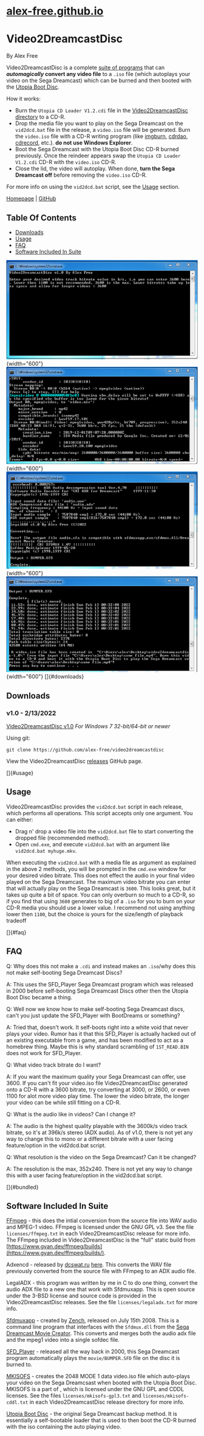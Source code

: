 [alex-free.github.io](https://alex-free.github.io)
==================================================

Video2DreamcastDisc
===================

By Alex Free

Video2DreamcastDisc is a complete [suite of programs](#bundled) that can
***automagically* convert any video file** to a `.iso` file (which
autoplays your video on the Sega Dreamcast) which can be burned and then
booted with the [Utopia Boot
Disc](https://en.wikipedia.org/wiki/Utopia_bootdisk).

How it works:

-   Burn the `Utopia CD Loader V1.2.cdi` file in the
    [Video2DreamcastDisc directory](#downloads) to a CD-R.
-   Drop the media file you want to play on the Sega Dreamcast on the
    `vid2dcd.bat` file in the release, a `video.iso` file will be
    generated. Burn the `video.iso` file with a CD-R writing program
    (like [imgburn](https://www.imgburn.com/),
    [cdrdao](http://cdrdao.sourceforge.net/),
    [cdrecord](http://cdrtools.sourceforge.net/private/cdrecord.html),
    etc.). **do not use Windows Explorer**.
-   Boot the Sega Dreamcast with the Utopia Boot Disc CD-R burned
    previously. Once the reindeer appears swap the
    `Utopia CD Loader V1.2.cdi` CD-R with the `video.iso` CD-R.
-   Close the lid, the video will autoplay. When done, **turn the Sega
    Dreamcast off** before removing the `video.iso` CD-R.

For more info on using the `vid2dcd.bat` script, see the [Usage](#usage)
section.

[Homepage](https://alex-free.github.io/video2dreamcastdisc) \|
[GitHub](https://github.com/alex-free/video2dreamcastdisc)

Table Of Contents
-----------------

-   [Downloads](#downloads)
-   [Usage](#usage)
-   [FAQ](#faq)
-   [Software Included In Suite](#bundled)

![](vid2dcd-1.png){width="600"} ![](vid2dcd-2.png){width="600"}
![](vid2dcd-3.png){width="600"} ![](vid2dcd-4.png){width="600"}
[]{#downloads}

Downloads
---------

### v1.0 - 2/13/2022

[Video2DreamcastDisc
v1.0](https://github.com/alex-free/video2dreamcastdisc/releases/download/v1.0/video2dreamcastdisc-1.0-win32.zip)
*For Windows 7 32-bit/64-bit or newer*

Using git:

    git clone https://github.com/alex-free/video2dreamcastdisc

View the Video2DreamcastDisc
[releases](https://github.com/alex-free/video2dreamcastdisc/releases/)
GitHub page.

[]{#usage}

Usage
-----

Video2DreamcastDisc provides the `vid2dcd.bat` script in each release,
which performs all operations. This script accepts only one argument.
You can either:

-   Drag n\' drop a video file into the `vid2dcd.bat` file to start
    converting the dropped file (recommended method).
-   Open `cmd.exe`, and execute `vid2dcd.bat` with an argument like
    `vid2dcd.bat myhuge.mkv`.

When executing the `vid2dcd.bat` with a media file as argument as
explained in the above 2 methods, you will be prompted in the `cmd.exe`
window for your desired video bitrate. This does not effect the audio in
your final video played on the Sega Dreamcast. The maximum video bitrate
you can enter that will actually play on the Sega Dreamcast is `3600`.
This looks great, but it takes up quite a bit of space. You can only
overburn so much to a CD-R, so if you find that using `3600` generates
to big of a `.iso` for you to burn on your CD-R media you should use a
lower value. I recommend not using anything lower then `1100`, but the
choice is yours for the size/length of playback tradeoff

[]{#faq}

FAQ
---

Q: Why does this not make a `.cdi` and instead makes an `.iso`/why does
this not make self-booting Sega Dreamcast Discs?

A: This uses the SFD\_Player Sega Dreamcast program which was released
in 2000 before self-booting Sega Dreamcast Discs other then the Utopia
Boot Disc became a thing.

Q: Well now we know how to make self-booting Sega Dreamcast discs,
can\'t you just update the SFD\_Player with BootDreams or something?

A: Tried that, doesn\'t work. It self-boots right into a white void that
never plays your video. Rumor has it that this SFD\_Player is actually
hacked out of an existing executable from a game, and has been modified
to act as a homebrew thing. Maybe this is why standard scrambling of
`1ST_READ.BIN` does not work for SFD\_Player.

Q: What video track bitrate do I want?

A: If you want the maximum quality your Sega Dreamcast can offer, use
3600. If you can\'t fit your video.iso file Video2DreamcastDisc
generated onto a CD-R with a 3600 bitrate, try converting at 3000, or
2600, or even 1100 for alot more video play time. The lower the video
bitrate, the longer your video can be while still fitting on a CD-R.

Q: What is the audio like in videos? Can I change it?

A: The audio is the highest quality playable with the 3600k/s video
track bitrate, so it\'s at 396k/s stereo (ADX audio). As of v1.0, there
is not yet any way to change this to mono or a different bitrate with a
user facing feature/option in the vid2dcd.bat script.

Q: What resolution is the video on the Sega Dreamcast? Can it be
changed?

A: The resolution is the max, 352x240. There is not yet any way to
change this with a user facing feature/option in the vid2dcd.bat script.

[]{#bundled}

Software Included In Suite
--------------------------

[FFmpeg](https://www.ffmpeg.org/) - this does the intial conversion from
the source file into WAV audio and MPEG-1 video. FFmpeg is licensed
under the GNU GPL v3. See the file `licenses/ffmpeg.txt` in each
Video2DreamcastDisc release for more info. The FFmpeg included in
Video2DreamcastDisc is the \"full\" static build from
[https://www.gyan.dev/ffmpeg/builds](https://www.gyan.dev/ffmpeg/builds/).

Adxencd - released by [dcswat.ru](http://www.dc-swat.ru)
[here](http://www.dc-swat.ru/download/pc/ADX_Tool_Pack_v1.0_by_SWAT.exe).
This converts the WAV file previously converted from the source file
with FFmpeg to an ADX audio file.

LegalADX - this program was written by me in C to do one thing, convert
the audio ADX file to a new one that work with Sfdmuxapp. This is open
source under the 3-BSD license and source code is provided in the
Video2DreamcastDisc releases. See the file `licenses/legaladx.txt` for
more info.

[Sfdmuxapp](https://forum.xentax.com/viewtopic.php?t=3084) - created by
[Zench](https://forum.xentax.com/memberlist.php?mode=viewprofile&u=4697&sid=d224e63302049b15631fe92cb3527c94),
released on July 15th 2008. This is a command line program that
interfaces with the `Sfdmux.dll` from the [Sega Dreamcast Movie
Creator](http://www.dc-swat.ru/download/pc/SFD_Tool_Pack_v1.0_by_SWAT.exe).
This converts and merges both the audio adx file and the mpeg1 video
into a single sofdec file.

[SFD\_Player](http://www.dc-swat.ru/download/dc/SFD_Player.7z) -
released all the way back in 2000, this Sega Dreamcast program
automatically plays the `movie/BUMPER.SFD` file on the disc it is burned
to.

[MKISOFS](http://cdrtools.sourceforge.net/private/cdrecord.html) -
creates the 2048 MODE 1 data video.iso file which auto-plays your video
on the Sega Dreamcsast when booted with the Utopia Boot Disc. MKISOFS is
a part of , which is licensed under the ‎GNU GPL‎ and CDDL licenses. See
the files `licenses/mkisofs-gpl3.txt` and `licenses/mkisofs-cddl.txt` in
each Video2DreamcastDisc release directory for more info.

[Utopia Boot Disc](https://en.wikipedia.org/wiki/Utopia_bootdisk) - the
original Sega Dreamcast backup method. It is essentially a self-bootable
loader that is used to then boot the CD-R burned with the iso containing
the auto playing video.
